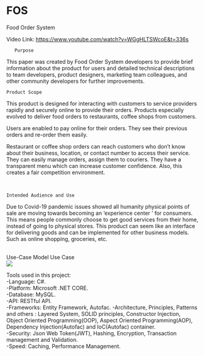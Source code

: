 # FOS
Food Order System
 
 Video Link: https://www.youtube.com/watch?v=WGgHLTSWcoE&t=336s
 
       Purpose 
 
This paper was created by Food Order System developers to provide brief information about the product for users and detailed technical descriptions to team developers, product designers, marketing team colleagues, and other community developers for further improvements.
 <br>
 

   	Product Scope

This product is designed for interacting with customers to service providers rapidly and securely online to provide their orders. Products especially evolved to deliver food orders to restaurants, coffee shops from customers.
 
Users are enabled to pay online for their orders. They see their previous orders and re-order them easily.
 
Restaurant or coffee shop orders can reach customers who don’t know about their business, location, or contact number to access their service. They can easily manage orders, assign them to couriers. They have a transparent menu which can increase customer confidence. Also, this creates a fair competition environment.

<br>
  
	Intended Audience and Use 

Due to Covid-19 pandemic issues showed all humanity physical points of sale are moving towards becoming an  ‘experience center ’ for consumers. This means people commonly choose to get good services from their home, instead of going to physical stores.
This product can seem like an interface for delivering goods and can be implemented for other business models. Such as online shopping, groceries, etc.  

<br>
Use-Case Model
	Use Case
<br>
<img src="https://user-images.githubusercontent.com/42031794/142738185-757562ff-7104-4875-ab75-3950d780c9d8.png" />

Tools used in this project: <br>
    -Language: C#.<br>
    -Platform: Microsoft .NET CORE.<br>
    -Database: MySQL.<br>
    -API: RESTful API.<br>
    -Frameworks: Entity Framework, Autofac.
    -Architecture, Principles, Patterns and others : Layered System, SOLID principles, Constructor Injection, Object Oriented Programming(OOP), Aspect Oriented Programming(AOP), Dependency Injection(Autofac) and IoC(Autofac) container.<br>
    -Security: Json Web Token(JWT), Hashing, Encryption, Transaction management and Validation.<br>
    -Speed: Caching, Performance Management.<br>
    
    
